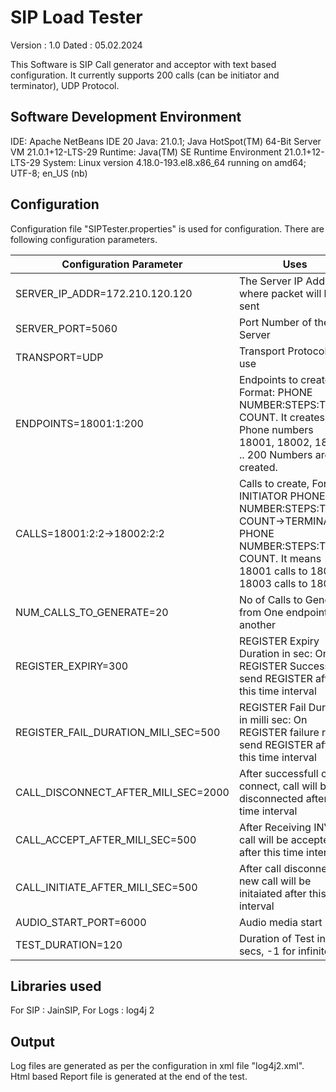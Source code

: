 SIP Load Tester
===============
Version	: 1.0
Dated	: 05.02.2024

This Software is SIP Call generator and acceptor with text based configuration. It currently supports 200 calls (can be initiator and terminator), UDP Protocol.

## Software Development Environment
IDE: Apache NetBeans IDE 20
Java: 21.0.1; Java HotSpot(TM) 64-Bit Server VM 21.0.1+12-LTS-29
Runtime: Java(TM) SE Runtime Environment 21.0.1+12-LTS-29
System: Linux version 4.18.0-193.el8.x86_64 running on amd64; UTF-8; en_US (nb)

## Configuration
Configuration file "SIPTester.properties" is used for configuration. There are following configuration parameters.

| Configuration Parameter            | Uses |
| -----------------------            | ---- |
| SERVER_IP_ADDR=172.210.120.120     | The Server IP Address where packet will be sent |
| SERVER_PORT=5060                   | Port Number of the Server                       |
| TRANSPORT=UDP                      | Transport Protocol to use                      |
| ENDPOINTS=18001:1:200              | Endpoints to create, Format: PHONE NUMBER:STEPS:TOTAL COUNT. It creates Phone numbers 18001, 18002, 18003 .. 200 Numbers are created.                      |
| CALLS=18001:2:2->18002:2:2         | Calls to create, Format: INITIATOR PHONE NUMBER:STEPS:TOTAL COUNT->TERMINATOR PHONE NUMBER:STEPS:TOTAL COUNT. It means 18001 calls to 18002, 18003 calls to 18004.                     |
| NUM_CALLS_TO_GENERATE=20           | No of Calls to Generate from One endpoint to another                        |
| REGISTER_EXPIRY=300                | REGISTER Expiry Duration in sec: On REGISTER Success re send REGISTER after this time interval                        |
| REGISTER_FAIL_DURATION_MILI_SEC=500| REGISTER Fail Duration in milli sec: On REGISTER failure re send REGISTER after this time interval                        |
| CALL_DISCONNECT_AFTER_MILI_SEC=2000| After successfull call connect, call will be disconnected after this time interval                        |
| CALL_ACCEPT_AFTER_MILI_SEC=500     | After Receiving INVITE, call will be accepted after this time interval                        |
| CALL_INITIATE_AFTER_MILI_SEC=500   | After call disconnect, new call will be initaiated after this time interval            |
| AUDIO_START_PORT=6000              | Audio media start port |
| TEST_DURATION=120                  | Duration of Test in secs, -1 for infinite |

## Libraries used
For SIP  : JainSIP,
For Logs : log4j 2

## Output
Log files are generated as per the configuration in xml file "log4j2.xml". Html based Report file is generated at the end of the test.
